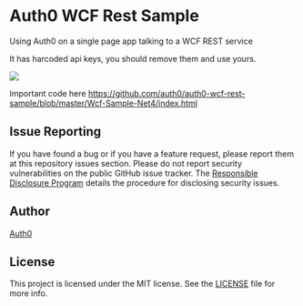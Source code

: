Auth0 WCF Rest Sample
=====================

Using Auth0 on a single page app talking to a WCF REST service

It has harcoded api keys, you should remove them and use yours.

![](https://cloudup.com/c3sVPqTQVQj+)

Important code here <https://github.com/auth0/auth0-wcf-rest-sample/blob/master/Wcf-Sample-Net4/index.html>

## Issue Reporting

If you have found a bug or if you have a feature request, please report them at this repository issues section. Please do not report security vulnerabilities on the public GitHub issue tracker. The [Responsible Disclosure Program](https://auth0.com/whitehat) details the procedure for disclosing security issues.

## Author

[Auth0](auth0.com)

## License

This project is licensed under the MIT license. See the [LICENSE](LICENSE) file for more info.
